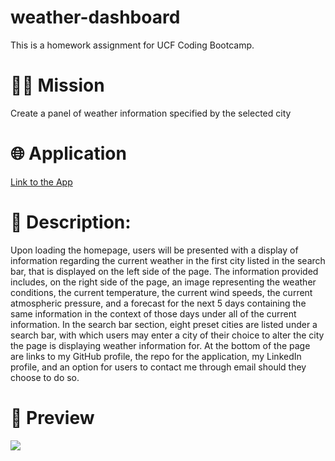 # weather-dashboard
This is a homework assignment for UCF Coding Bootcamp.
<h1>👨‍💻 Mission</h1>
<p>Create a panel of weather information specified by the selected city</p>

<h1>🌐 Application</h1>
<p><a href="https://pr1me-e1gh7.github.io/weather-dashboard/">Link to the App</a></p>

<h1>💭 Description:</h1>
<p> Upon loading the homepage, users will be presented with a display of information regarding the current weather in the first city listed in the search bar, that is displayed on the left side of the page. The information provided includes, on the right side of the page, an image representing the weather conditions, the current temperature, the current wind speeds, the current atmospheric pressure, and a forecast for the next 5 days containing the same information in the context of those days under all of the current information. In the search bar section, eight preset cities are listed under a search bar, with which users may enter a city of their choice to alter the city the page is displaying weather information for. At the bottom of the page are links to my GitHub profile, the repo for the application, my LinkedIn profile, and an option for users to contact me through email should they choose to do so.</p>

<h1>🎨 Preview</h1>
<img src="/weather-dashboard-preview.gif"/>